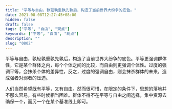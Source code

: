 ```yaml
---
title: "平等与自由，孰轻孰重孰先孰后，构造了当前世界大纷争的底色。"
date: 2021-08-08T12:27:45+08:00
hidden: false
draft: false
tags: ["平等", "自由", "观点"]
keywords: ["平等", "自由", "观点"]
description: ""
slug: "0802"
---
```


平等与自由，孰轻孰重孰先孰后，构造了当前世界大纷争的底色。平等更强调群体性，它是某个群体之内，每个个体之间的比较，而自由则更强调个体性。过度的强调平等，会抹杀个体的差异性，反之，过度的强调自由，则会抹杀群体的未来，造成强者对弱者的压迫。

人们当然希望既有平等，又有自由。然而很可惜，在限定的条件下，思想的落地并不那么容易，有些时候相当困难。群体不得不在平等与自由之间选择，集中资源去确保一个，而另一个在某个基准线上即可。